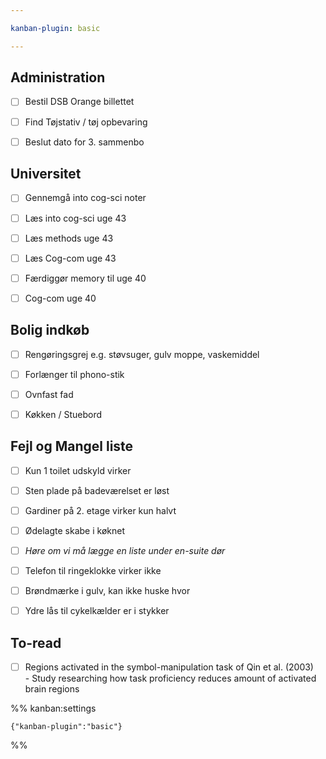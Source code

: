 ```yaml
---

kanban-plugin: basic

---
```


## Administration

- [ ] Bestil DSB Orange billettet
- [ ] Find Tøjstativ / tøj opbevaring
- [ ] Beslut dato for 3. sammenbo


## Universitet

- [ ] Gennemgå into cog-sci noter
- [ ] Læs into cog-sci uge 43
- [ ] Læs methods uge 43
- [ ] Læs Cog-com uge 43
- [ ] Færdiggør memory til uge 40
- [ ] Cog-com uge 40


## Bolig indkøb

- [ ] Rengøringsgrej e.g. støvsuger, gulv moppe, vaskemiddel
- [ ] Forlænger til phono-stik
- [ ] Ovnfast fad
- [ ] Køkken / Stuebord


## Fejl og Mangel liste

- [ ] Kun 1 toilet udskyld virker
- [ ] Sten plade på badeværelset er løst
- [ ] Gardiner på 2. etage virker kun halvt
- [ ] Ødelagte skabe i køknet
- [ ] *Høre om vi må lægge en liste under en-suite dør*
- [ ] Telefon til ringeklokke virker ikke
- [ ] Brøndmærke i gulv, kan ikke huske hvor
- [ ] Ydre lås til cykelkælder er i stykker


## To-read

- [ ] Regions activated in the symbol-manipulation task of Qin et al. (2003) <br>- Study researching how task proficiency reduces amount of activated brain regions




%% kanban:settings
```
{"kanban-plugin":"basic"}
```
%%